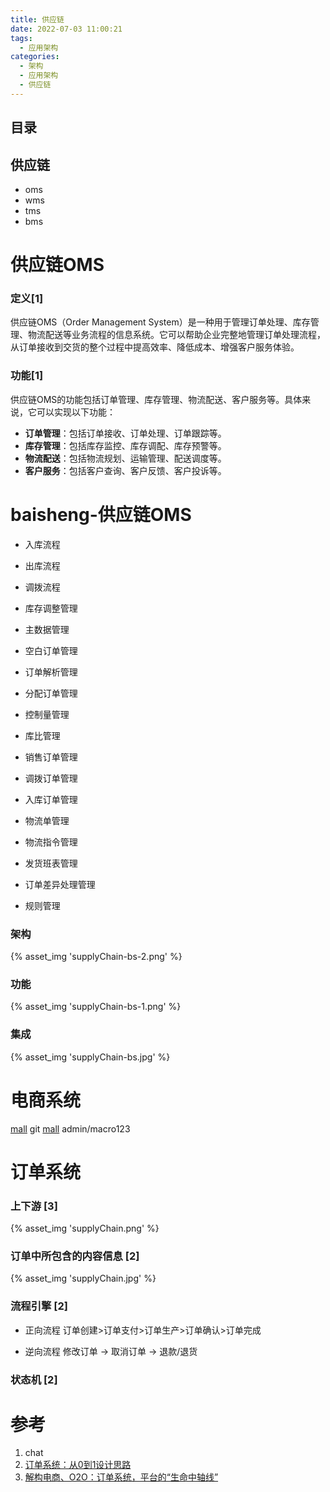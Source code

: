 ```yaml
---
title: 供应链
date: 2022-07-03 11:00:21
tags:
  - 应用架构
categories:
  - 架构     
  - 应用架构
  - 供应链
---
```


<p></p>
<!-- more -->

## 目录
<!-- toc -->

## 供应链
+ oms
+ wms
+ tms
+ bms

# 供应链OMS 
### 定义[1]
供应链OMS（Order Management System）是一种用于管理订单处理、库存管理、物流配送等业务流程的信息系统。它可以帮助企业完整地管理订单处理流程，从订单接收到交货的整个过程中提高效率、降低成本、增强客户服务体验。

### 功能[1]
供应链OMS的功能包括订单管理、库存管理、物流配送、客户服务等。具体来说，它可以实现以下功能：
+ **订单管理**：包括订单接收、订单处理、订单跟踪等。
+ **库存管理**：包括库存监控、库存调配、库存预警等。
+ **物流配送**：包括物流规划、运输管理、配送调度等。
+ **客户服务**：包括客户查询、客户反馈、客户投诉等。

# baisheng-供应链OMS 
+ 入库流程
+ 出库流程
+ 调拨流程

+ 库存调整管理
+ 主数据管理
+ 空白订单管理
+ 订单解析管理
+ 分配订单管理
+ 控制量管理
+ 库比管理
+ 销售订单管理
+ 调拨订单管理
+ 入库订单管理
+ 物流单管理
+ 物流指令管理
+ 发货班表管理
+ 订单差异处理管理
+ 规则管理

### 架构
{% asset_img  'supplyChain-bs-2.png' %}

### 功能
{% asset_img  'supplyChain-bs-1.png' %}

### 集成
{% asset_img  'supplyChain-bs.jpg' %}

# 电商系统
[mall](https://github.com/macrozheng/mall) git
[mall](https://www.macrozheng.com/admin/index.html) admin/macro123

# 订单系统 
### 上下游 [3]
{% asset_img  'supplyChain.png' %}

### 订单中所包含的内容信息 [2]
{% asset_img  'supplyChain.jpg' %}

### 流程引擎 [2]
+ 正向流程
  订单创建>订单支付>订单生产>订单确认>订单完成
  
+ 逆向流程
  修改订单 -> 取消订单 ->  退款/退货 

###  状态机 [2]


# 参考
1. chat
2. [订单系统：从0到1设计思路](https://www.woshipm.com/pd/1392102.html) 
3. [解构电商、O2O：订单系统，平台的“生命中轴线”](https://www.sohu.com/a/166616877_114819) 